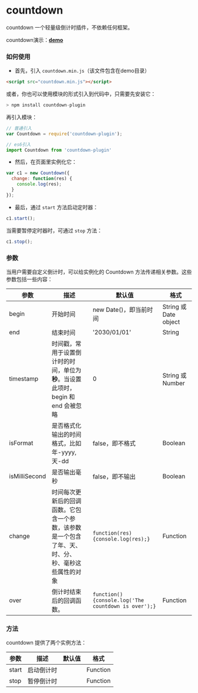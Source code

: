 # countdown

countdown 一个轻量级倒计时插件，不依赖任何框架。

countdown演示：**[demo](http://joy-yi0905.github.io/countdown/demo/demo.html)**

### 如何使用

- 首先，引入 `countdown.min.js`（该文件包含在demo目录）

```html
<script src="countdown.min.js"></script>
```

或者，你也可以使用模块的形式引入到代码中，只需要先安装它：

```js
> npm install countdown-plugin
```

再引入模块：

```js
// 普通引入
var Countdown = require('countdown-plugin');

// es6引入
import Countdown from 'countdown-plugin'
```

- 然后，在页面里实例化它：

```js
var c1 = new Countdown({
  change: function(res) {
    console.log(res);
  }
});
```

- 最后，通过 `start` 方法启动定时器：

```js
c1.start();
```

当需要暂停定时器时，可通过 `stop` 方法：

```js
c1.stop();
```

### 参数

当用户需要自定义倒计时，可以给实例化的 Countdown 方法传递相关参数。这些参数包括一些内容：

| **参数** | **描述** | **默认值** | **格式** |
|----------|----------|------------|----------|
| begin | 开始时间 | new Date()，即当前时间 | String 或 Date object |
| end | 结束时间 | '2030/01/01' | String  |
| timestamp | 时间戳，常用于设置倒计时的时间，单位为**秒**。当设置此项时，begin 和 end 会被忽略 | 0 | String 或 Number |
| isFormat | 是否格式化输出的时间格式，比如 年-yyyy, 天-dd | false，即不格式 | Boolean |
| isMilliSecond | 是否输出毫秒 | false，即不输出 | Boolean |
| change | 时间每次更新后的回调函数。它包含一个参数，该参数是一个包含了年、天、时、分、秒、毫秒这些属性的对象 | `function(res) {console.log(res);}` | Function |
| over | 倒计时结束后的回调函数。 | `function() {console.log('The countdown is over');}` | Function  |

### 方法

countdown 提供了两个实例方法：

| **参数** | **描述** | **默认值** | **格式** |
|----------|----------|------------|----------|
| start | 启动倒计时 |  | Function |
| stop | 暂停倒计时 |  | Function  |

